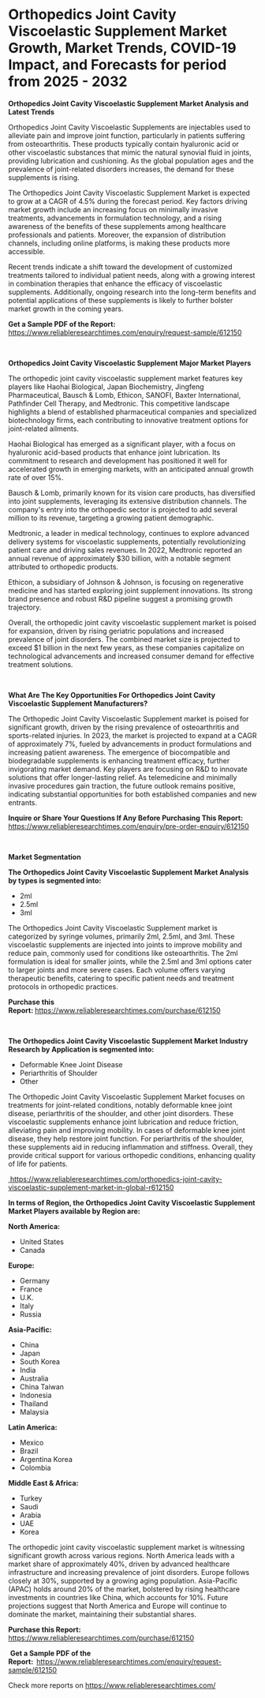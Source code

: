 <p><h1>Orthopedics Joint Cavity Viscoelastic Supplement Market Growth, Market Trends, COVID-19 Impact, and Forecasts for period from 2025 - 2032</h1></p><p><strong>Orthopedics Joint Cavity Viscoelastic Supplement Market Analysis and Latest Trends</strong></p>
<p><p>Orthopedics Joint Cavity Viscoelastic Supplements are injectables used to alleviate pain and improve joint function, particularly in patients suffering from osteoarthritis. These products typically contain hyaluronic acid or other viscoelastic substances that mimic the natural synovial fluid in joints, providing lubrication and cushioning. As the global population ages and the prevalence of joint-related disorders increases, the demand for these supplements is rising.</p><p>The Orthopedics Joint Cavity Viscoelastic Supplement Market is expected to grow at a CAGR of 4.5% during the forecast period. Key factors driving market growth include an increasing focus on minimally invasive treatments, advancements in formulation technology, and a rising awareness of the benefits of these supplements among healthcare professionals and patients. Moreover, the expansion of distribution channels, including online platforms, is making these products more accessible.</p><p>Recent trends indicate a shift toward the development of customized treatments tailored to individual patient needs, along with a growing interest in combination therapies that enhance the efficacy of viscoelastic supplements. Additionally, ongoing research into the long-term benefits and potential applications of these supplements is likely to further bolster market growth in the coming years.</p></p>
<p><strong>Get a Sample PDF of the Report:&nbsp;</strong> <a href="https://www.reliableresearchtimes.com/enquiry/request-sample/612150?utm_campaign=3358&utm_medium=2&utm_source=Github&utm_content=ia&utm_term=23032025&utm_id=orthopedics-joint-cavity-viscoelastic-supplement">https://www.reliableresearchtimes.com/enquiry/request-sample/612150</a></p>
<p>&nbsp;</p>
<p><strong>Orthopedics Joint Cavity Viscoelastic Supplement Major Market Players</strong></p>
<p><p>The orthopedic joint cavity viscoelastic supplement market features key players like Haohai Biological, Japan Biochemistry, Jingfeng Pharmaceutical, Bausch & Lomb, Ethicon, SANOFI, Baxter International, Pathfinder Cell Therapy, and Medtronic. This competitive landscape highlights a blend of established pharmaceutical companies and specialized biotechnology firms, each contributing to innovative treatment options for joint-related ailments.</p><p>Haohai Biological has emerged as a significant player, with a focus on hyaluronic acid-based products that enhance joint lubrication. Its commitment to research and development has positioned it well for accelerated growth in emerging markets, with an anticipated annual growth rate of over 15%.</p><p>Bausch & Lomb, primarily known for its vision care products, has diversified into joint supplements, leveraging its extensive distribution channels. The company's entry into the orthopedic sector is projected to add several million to its revenue, targeting a growing patient demographic.</p><p>Medtronic, a leader in medical technology, continues to explore advanced delivery systems for viscoelastic supplements, potentially revolutionizing patient care and driving sales revenues. In 2022, Medtronic reported an annual revenue of approximately $30 billion, with a notable segment attributed to orthopedic products.</p><p>Ethicon, a subsidiary of Johnson & Johnson, is focusing on regenerative medicine and has started exploring joint supplement innovations. Its strong brand presence and robust R&D pipeline suggest a promising growth trajectory.</p><p>Overall, the orthopedic joint cavity viscoelastic supplement market is poised for expansion, driven by rising geriatric populations and increased prevalence of joint disorders. The combined market size is projected to exceed $1 billion in the next few years, as these companies capitalize on technological advancements and increased consumer demand for effective treatment solutions.</p></p>
<p>&nbsp;</p>
<p><strong>What Are The Key Opportunities For Orthopedics Joint Cavity Viscoelastic Supplement Manufacturers?</strong></p>
<p><p>The Orthopedic Joint Cavity Viscoelastic Supplement market is poised for significant growth, driven by the rising prevalence of osteoarthritis and sports-related injuries. In 2023, the market is projected to expand at a CAGR of approximately 7%, fueled by advancements in product formulations and increasing patient awareness. The emergence of biocompatible and biodegradable supplements is enhancing treatment efficacy, further invigorating market demand. Key players are focusing on R&D to innovate solutions that offer longer-lasting relief. As telemedicine and minimally invasive procedures gain traction, the future outlook remains positive, indicating substantial opportunities for both established companies and new entrants.</p></p>
<p><strong>Inquire or Share Your Questions If Any Before Purchasing This Report:</strong> <a href="https://www.reliableresearchtimes.com/enquiry/pre-order-enquiry/612150?utm_campaign=3358&utm_medium=2&utm_source=Github&utm_content=ia&utm_term=23032025&utm_id=orthopedics-joint-cavity-viscoelastic-supplement">https://www.reliableresearchtimes.com/enquiry/pre-order-enquiry/612150</a></p>
<p>&nbsp;</p>
<p><strong>Market Segmentation</strong></p>
<p><strong>The Orthopedics Joint Cavity Viscoelastic Supplement Market Analysis by types is segmented into:</strong></p>
<p><ul><li>2ml</li><li>2.5ml</li><li>3ml</li></ul></p>
<p><p>The Orthopedics Joint Cavity Viscoelastic Supplement market is categorized by syringe volumes, primarily 2ml, 2.5ml, and 3ml. These viscoelastic supplements are injected into joints to improve mobility and reduce pain, commonly used for conditions like osteoarthritis. The 2ml formulation is ideal for smaller joints, while the 2.5ml and 3ml options cater to larger joints and more severe cases. Each volume offers varying therapeutic benefits, catering to specific patient needs and treatment protocols in orthopedic practices.</p></p>
<p><strong>Purchase this Report:&nbsp;</strong><a href="https://www.reliableresearchtimes.com/purchase/612150?utm_campaign=3358&utm_medium=2&utm_source=Github&utm_content=ia&utm_term=23032025&utm_id=orthopedics-joint-cavity-viscoelastic-supplement">https://www.reliableresearchtimes.com/purchase/612150</a></p>
<p>&nbsp;</p>
<p><strong>The Orthopedics Joint Cavity Viscoelastic Supplement Market Industry Research by Application is segmented into:</strong></p>
<p><ul><li>Deformable Knee Joint Disease</li><li>Periarthritis of Shoulder</li><li>Other</li></ul></p>
<p><p>The Orthopedic Joint Cavity Viscoelastic Supplement Market focuses on treatments for joint-related conditions, notably deformable knee joint disease, periarthritis of the shoulder, and other joint disorders. These viscoelastic supplements enhance joint lubrication and reduce friction, alleviating pain and improving mobility. In cases of deformable knee joint disease, they help restore joint function. For periarthritis of the shoulder, these supplements aid in reducing inflammation and stiffness. Overall, they provide critical support for various orthopedic conditions, enhancing quality of life for patients.</p></p>
<p><a href="https://www.reliableresearchtimes.com/orthopedics-joint-cavity-viscoelastic-supplement-market-in-global-r612150?utm_campaign=3358&utm_medium=2&utm_source=Github&utm_content=ia&utm_term=23032025&utm_id=orthopedics-joint-cavity-viscoelastic-supplement">&nbsp;https://www.reliableresearchtimes.com/orthopedics-joint-cavity-viscoelastic-supplement-market-in-global-r612150</a></p>
<p><strong>In terms of Region, the Orthopedics Joint Cavity Viscoelastic Supplement Market Players available by Region are:</strong></p>
<p>
    <p> <strong> North America: </strong>
        <ul>
            <li>United States</li>
            <li>Canada</li>
        </ul>
        </p> 
    <p> <strong> Europe: </strong>
        <ul>
            <li>Germany</li>
            <li>France</li>
            <li>U.K.</li>
            <li>Italy</li>
            <li>Russia</li>
        </ul>
        </p> 
    <p> <strong> Asia-Pacific: </strong>
        <ul>
            <li>China</li>
            <li>Japan</li>
            <li>South Korea</li>
            <li>India</li>
            <li>Australia</li>
            <li>China Taiwan</li>
            <li>Indonesia</li>
            <li>Thailand</li>
            <li>Malaysia</li>
        </ul>
        </p> 
    <p> <strong> Latin America: </strong>
        <ul>
            <li>Mexico</li>
            <li>Brazil</li>
            <li>Argentina Korea</li>
            <li>Colombia</li>
        </ul>
        </p> 
    <p> <strong> Middle East & Africa: </strong>
        <ul>
            <li>Turkey</li>
            <li>Saudi</li>
            <li>Arabia</li>
            <li>UAE</li>
            <li>Korea</li>
        </ul>
    </p>
    </p>
<p><p>The orthopedic joint cavity viscoelastic supplement market is witnessing significant growth across various regions. North America leads with a market share of approximately 40%, driven by advanced healthcare infrastructure and increasing prevalence of joint disorders. Europe follows closely at 30%, supported by a growing aging population. Asia-Pacific (APAC) holds around 20% of the market, bolstered by rising healthcare investments in countries like China, which accounts for 10%. Future projections suggest that North America and Europe will continue to dominate the market, maintaining their substantial shares.</p></p>
<p><strong>Purchase this Report: </strong><a href="https://www.reliableresearchtimes.com/purchase/612150?utm_campaign=3358&utm_medium=2&utm_source=Github&utm_content=ia&utm_term=23032025&utm_id=orthopedics-joint-cavity-viscoelastic-supplement">https://www.reliableresearchtimes.com/purchase/612150</a></p>
<p>&nbsp;<strong>Get a Sample PDF of the Report:&nbsp;&nbsp;</strong><a href="https://www.reliableresearchtimes.com/enquiry/request-sample/612150?utm_campaign=3358&utm_medium=2&utm_source=Github&utm_content=ia&utm_term=23032025&utm_id=orthopedics-joint-cavity-viscoelastic-supplement">https://www.reliableresearchtimes.com/enquiry/request-sample/612150</a></p>
<p><strong></strong></p>
<p>Check more reports on <a href="https://www.reliableresearchtimes.com/?utm_campaign=3358&utm_medium=2&utm_source=Github&utm_content=ia&utm_term=23032025&utm_id=orthopedics-joint-cavity-viscoelastic-supplement">https://www.reliableresearchtimes.com/</a></p>